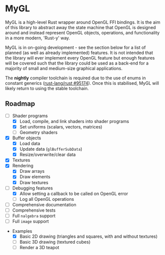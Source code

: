 # MyGL

MyGL is a high-level Rust wrapper around OpenGL FFI bindings. It is the aim of this library to abstract away the state machine that OpenGL is designed around and instead represent OpenGL objects, operations, and functionality in a more modern, 'Rust-y' way.

MyGL is in on-going development - see the section below for a list of planned (as well as already implemented) features. It is not intended that the library will ever implement every OpenGL feature but enough features will be covered such that the library could be used as a back-end for a majority of small and medium-size graphical applications.

The **nightly** compiler toolchain is required due to the use of enums in constant generics ([rust-lang/rust #95174](https://github.com/rust-lang/rust/issues/95174)). Once this is stabilised, MyGL will likely return to using the stable toolchain.

## Roadmap

* [ ] Shader programs
  * [x] Load, compile, and link shaders into shader programs
  * [x] Set uniforms (scalars, vectors, matrices)
  * [ ] Geometry shaders
* [x] Buffer objects
  * [x] Load data
  * [x] Update data (`glBufferSubData`)
  * [x] Resize/overwrite/clear data
* [x] Textures
* [x] Rendering
  * [x] Draw arrays
  * [x] Draw elements
  * [x] Draw textures
* [ ] Debugging features
  * [x] Allow setting a callback to be called on OpenGL error
  * [ ] Log all OpenGL operations
* [ ] Comprehensive documentation
* [ ] Comprehensive tests
* [ ] Full `nalgebra` support
* [ ] Full `image` support
* Examples
  * [x] Basic 2D drawing (triangles and squares, with and without textures)
  * [ ] Basic 3D drawing (textured cubes)
  * [ ] Render a 3D teapot
